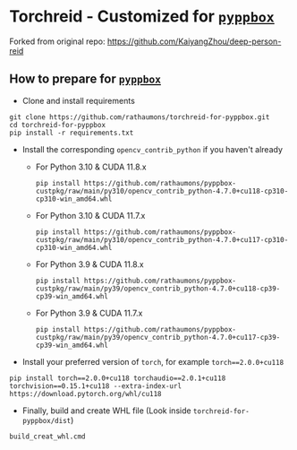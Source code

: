 # Torchreid - Customized for [`pyppbox`](https://github.com/rathaumons/pyppbox)

Forked from original repo: https://github.com/KaiyangZhou/deep-person-reid

## How to prepare for [`pyppbox`](https://github.com/rathaumons/pyppbox)

* Clone and install requirements
```
git clone https://github.com/rathaumons/torchreid-for-pyppbox.git
cd torchreid-for-pyppbox
pip install -r requirements.txt
```

* Install the corresponding `opencv_contrib_python` if you haven't already 
  - For Python 3.10  & CUDA 11.8.x
    ```
    pip install https://github.com/rathaumons/pyppbox-custpkg/raw/main/py310/opencv_contrib_python-4.7.0+cu118-cp310-cp310-win_amd64.whl
    ```
  - For Python 3.10  & CUDA 11.7.x
    ```
    pip install https://github.com/rathaumons/pyppbox-custpkg/raw/main/py310/opencv_contrib_python-4.7.0+cu117-cp310-cp310-win_amd64.whl
    ```
  - For Python 3.9 & CUDA 11.8.x
    ```
    pip install https://github.com/rathaumons/pyppbox-custpkg/raw/main/py39/opencv_contrib_python-4.7.0+cu118-cp39-cp39-win_amd64.whl
    ```
  - For Python 3.9 & CUDA 11.7.x
    ```
    pip install https://github.com/rathaumons/pyppbox-custpkg/raw/main/py39/opencv_contrib_python-4.7.0+cu117-cp39-cp39-win_amd64.whl
    ```

* Install your preferred version of `torch`, for example `torch==2.0.0+cu118`
```
pip install torch==2.0.0+cu118 torchaudio==2.0.1+cu118 torchvision==0.15.1+cu118 --extra-index-url https://download.pytorch.org/whl/cu118
```

* Finally, build and create WHL file (Look inside `torchreid-for-pyppbox/dist`)
```
build_creat_whl.cmd
```
